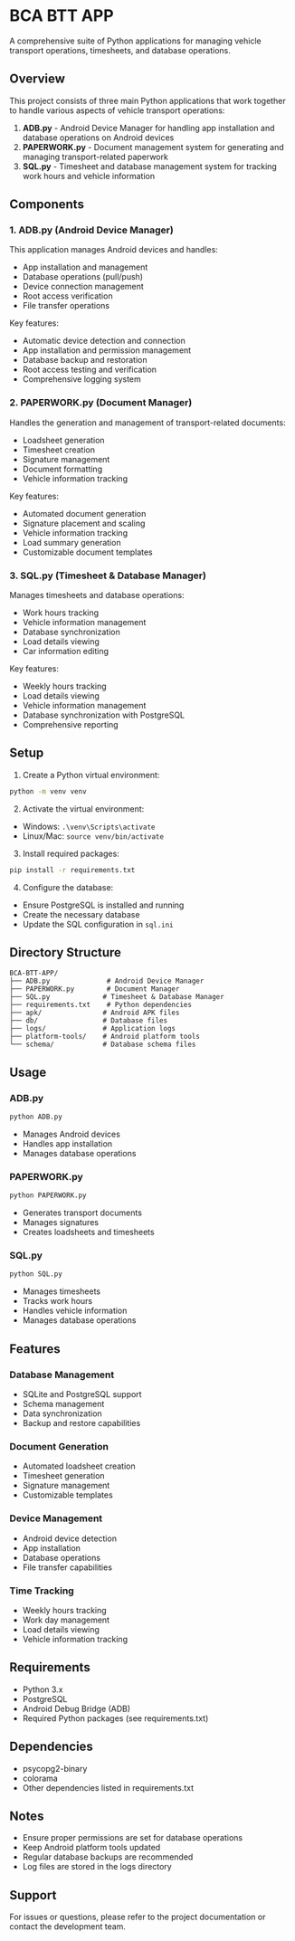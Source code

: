 # BCA BTT APP

A comprehensive suite of Python applications for managing vehicle transport operations, timesheets, and database operations.

## Overview

This project consists of three main Python applications that work together to handle various aspects of vehicle transport operations:

1. **ADB.py** - Android Device Manager for handling app installation and database operations on Android devices
2. **PAPERWORK.py** - Document management system for generating and managing transport-related paperwork
3. **SQL.py** - Timesheet and database management system for tracking work hours and vehicle information

## Components

### 1. ADB.py (Android Device Manager)

This application manages Android devices and handles:
- App installation and management
- Database operations (pull/push)
- Device connection management
- Root access verification
- File transfer operations

Key features:
- Automatic device detection and connection
- App installation and permission management
- Database backup and restoration
- Root access testing and verification
- Comprehensive logging system

### 2. PAPERWORK.py (Document Manager)

Handles the generation and management of transport-related documents:
- Loadsheet generation
- Timesheet creation
- Signature management
- Document formatting
- Vehicle information tracking

Key features:
- Automated document generation
- Signature placement and scaling
- Vehicle information tracking
- Load summary generation
- Customizable document templates

### 3. SQL.py (Timesheet & Database Manager)

Manages timesheets and database operations:
- Work hours tracking
- Vehicle information management
- Database synchronization
- Load details viewing
- Car information editing

Key features:
- Weekly hours tracking
- Load details viewing
- Vehicle information management
- Database synchronization with PostgreSQL
- Comprehensive reporting

## Setup

1. Create a Python virtual environment:
```bash
python -m venv venv
```

2. Activate the virtual environment:
- Windows: `.\venv\Scripts\activate`
- Linux/Mac: `source venv/bin/activate`

3. Install required packages:
```bash
pip install -r requirements.txt
```

4. Configure the database:
- Ensure PostgreSQL is installed and running
- Create the necessary database
- Update the SQL configuration in `sql.ini`

## Directory Structure

```
BCA-BTT-APP/
├── ADB.py              # Android Device Manager
├── PAPERWORK.py        # Document Manager
├── SQL.py             # Timesheet & Database Manager
├── requirements.txt    # Python dependencies
├── apk/               # Android APK files
├── db/                # Database files
├── logs/              # Application logs
├── platform-tools/    # Android platform tools
└── schema/            # Database schema files
```

## Usage

### ADB.py
```bash
python ADB.py
```
- Manages Android devices
- Handles app installation
- Manages database operations

### PAPERWORK.py
```bash
python PAPERWORK.py
```
- Generates transport documents
- Manages signatures
- Creates loadsheets and timesheets

### SQL.py
```bash
python SQL.py
```
- Manages timesheets
- Tracks work hours
- Handles vehicle information
- Manages database operations

## Features

### Database Management
- SQLite and PostgreSQL support
- Schema management
- Data synchronization
- Backup and restore capabilities

### Document Generation
- Automated loadsheet creation
- Timesheet generation
- Signature management
- Customizable templates

### Device Management
- Android device detection
- App installation
- Database operations
- File transfer capabilities

### Time Tracking
- Weekly hours tracking
- Work day management
- Load details viewing
- Vehicle information tracking

## Requirements

- Python 3.x
- PostgreSQL
- Android Debug Bridge (ADB)
- Required Python packages (see requirements.txt)

## Dependencies

- psycopg2-binary
- colorama
- Other dependencies listed in requirements.txt

## Notes

- Ensure proper permissions are set for database operations
- Keep Android platform tools updated
- Regular database backups are recommended
- Log files are stored in the logs directory

## Support

For issues or questions, please refer to the project documentation or contact the development team. 